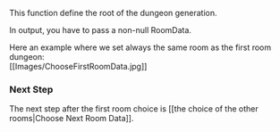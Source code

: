 This function define the root of the dungeon generation.

In output, you have to pass a non-null RoomData.

Here an example where we set always the same room as the first room dungeon:\
[[Images/ChooseFirstRoomData.jpg]]


### **Next Step**
The next step after the first room choice is [[the choice of the other rooms|Choose Next Room Data]].